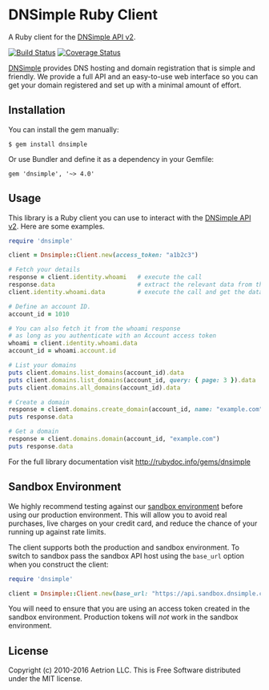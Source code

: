 # DNSimple Ruby Client

A Ruby client for the [DNSimple API v2](https://developer.dnsimple.com/v2/).

[![Build Status](https://travis-ci.org/dnsimple/dnsimple-ruby.svg?branch=master)](https://travis-ci.org/dnsimple/dnsimple-ruby)
[![Coverage Status](https://img.shields.io/coveralls/dnsimple/dnsimple-ruby.svg)](https://coveralls.io/r/dnsimple/dnsimple-ruby?branch=master)

[DNSimple](https://dnsimple.com/) provides DNS hosting and domain registration that is simple and friendly.
We provide a full API and an easy-to-use web interface so you can get your domain registered and set up with a minimal amount of effort.


## Installation

You can install the gem manually:

```
$ gem install dnsimple
```

Or use Bundler and define it as a dependency in your Gemfile:

```
gem 'dnsimple', '~> 4.0'
```

## Usage

This library is a Ruby client you can use to interact with the [DNSimple API v2](https://developer.dnsimple.com/v2/). Here are some examples.

```ruby
require 'dnsimple'

client = Dnsimple::Client.new(access_token: "a1b2c3")

# Fetch your details
response = client.identity.whoami   # execute the call
response.data                       # extract the relevant data from the response or
client.identity.whoami.data         # execute the call and get the data in one line

# Define an account ID.
account_id = 1010

# You can also fetch it from the whoami response
# as long as you authenticate with an Account access token
whoami = client.identity.whoami.data
account_id = whoami.account.id

# List your domains
puts client.domains.list_domains(account_id).data                      # => domains from the account 1234, first page
puts client.domains.list_domains(account_id, query: { page: 3 }).data  # => domains from the account 1234, third page
puts client.domains.all_domains(account_id).data                       # => all domains from the account 1234 (use carefully)

# Create a domain
response = client.domains.create_domain(account_id, name: "example.com")
puts response.data

# Get a domain
response = client.domains.domain(account_id, "example.com")
puts response.data
```

For the full library documentation visit http://rubydoc.info/gems/dnsimple

## Sandbox Environment

We highly recommend testing against our [sandbox environment](https://developer.dnsimple.com/sandbox/) before using our production environment. This will allow you to avoid real purchases, live charges on your credit card, and reduce the chance of your running up against rate limits.

The client supports both the production and sandbox environment. To switch to sandbox pass the sandbox API host using the `base_url` option when you construct the client:

```ruby
require 'dnsimple'

client = Dnsimple::Client.new(base_url: "https://api.sandbox.dnsimple.com", access_token: "a1b2c3")
```

You will need to ensure that you are using an access token created in the sandbox environment. Production tokens will *not* work in the sandbox environment.

## License

Copyright (c) 2010-2016 Aetrion LLC. This is Free Software distributed under the MIT license.
